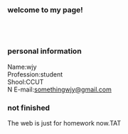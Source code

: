 ### welcome to my page!
<br/><br/>
### personal information
Name:wjy<br/>
Profession:student<br/>
Shool:CCUT<br/>N
E-mail:somethingwjy@gmail.com<br/>
### not finished
The web is just for homework now.TAT<br/>
